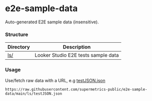 # e2e-sample-data

Auto-generated E2E sample data (insensitive).

### Structure

| Directory              | Description |
|------------------------| ----------- |
| [ls/](ls/)             | Looker Studio E2E tests sample data |

### Usage

Use/fetch raw data with a URL, e.g [testJSON.json](ls%2FtestJSON.json)

```
https://raw.githubusercontent.com/supermetrics-public/e2e-sample-data/main/ls/testJSON.json
```
